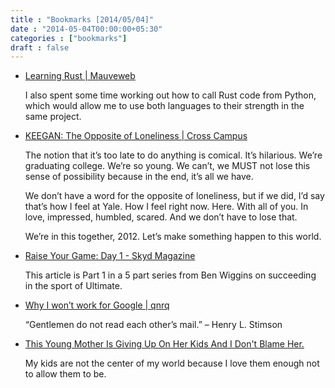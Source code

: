 ```yaml
---
title : "Bookmarks [2014/05/04]"
date : "2014-05-04T00:00:00+05:30"
categories : ["bookmarks"]
draft : false
---
```


-   [Learning Rust | Mauveweb](http://mauveweb.co.uk/posts/2014/04/learning-rust.html)

    I also spent some time working out how to call Rust code from
    Python, which would allow me to use both languages to their strength
    in the same project.

-   [KEEGAN: The Opposite of Loneliness | Cross Campus](http://yaledailynews.com/crosscampus/2012/05/27/keegan-the-opposite-of-loneliness/)

    The notion that it’s too late to do anything is comical. It’s
    hilarious. We’re graduating college. We’re so young. We can’t, we
    MUST not lose this sense of possibility because in the end, it’s all
    we have.

    We don’t have a word for the opposite of loneliness, but if we did,
    I’d say that’s how I feel at Yale. How I feel right now. Here. With
    all of you. In love, impressed, humbled, scared. And we don’t have
    to lose that.

    We’re in this together, 2012. Let’s make something happen to this
    world.

-   [Raise Your Game: Day 1 - Skyd Magazine](http://skydmagazine.com/2012/01/raise-your-game-day-1/)

    This article is Part 1 in a 5 part series from Ben Wiggins on
    succeeding in the sport of Ultimate.

-   [Why I won’t work for Google | qnrq](http://qnrq.se/why-i-wont-work-for-google/)

    “Gentlemen do not read each other’s mail.” – Henry L. Stimson

-   [This Young Mother Is Giving Up On Her Kids And I Don't Blame Her.](http://www.umbrelr.com/young-mother-giving-kids-dont-blame-her/)

    My kids are not the center of my world because I love them enough
    not to allow them to be.
